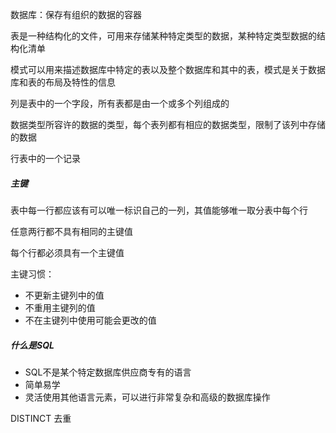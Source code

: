 数据库：保存有组织的数据的容器

表是一种结构化的文件，可用来存储某种特定类型的数据，某种特定类型数据的结构化清单

模式可以用来描述数据库中特定的表以及整个数据库和其中的表，模式是关于数据库和表的布局及特性的信息

列是表中的一个字段，所有表都是由一个或多个列组成的

数据类型所容许的数据的类型，每个表列都有相应的数据类型，限制了该列中存储的数据

行表中的一个记录

##### 主键

表中每一行都应该有可以唯一标识自己的一列，其值能够唯一取分表中每个行

任意两行都不具有相同的主键值

每个行都必须具有一个主键值

主键习惯：

- 不更新主键列中的值
- 不重用主键列的值
- 不在主键列中使用可能会更改的值

##### 什么是SQL

- SQL不是某个特定数据库供应商专有的语言
- 简单易学
- 灵活使用其他语言元素，可以进行非常复杂和高级的数据库操作

DISTINCT  去重

